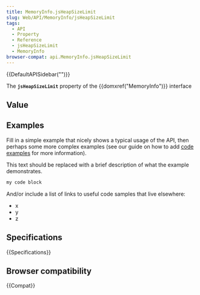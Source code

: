 ```yaml
---
title: MemoryInfo.jsHeapSizeLimit
slug: Web/API/MemoryInfo/jsHeapSizeLimit
tags:
  - API
  - Property
  - Reference
  - jsHeapSizeLimit
  - MemoryInfo
browser-compat: api.MemoryInfo.jsHeapSizeLimit
---
```

{{DefaultAPISidebar("")}}

The **`jsHeapSizeLimit`** property of the {{domxref("MemoryInfo")}} interface 

## Value



## Examples

Fill in a simple example that nicely shows a typical usage of the API, then perhaps some more complex examples (see our guide on how to add [code examples](/en-US/docs/MDN/Contribute/Structures/Code_examples) for more information).

This text should be replaced with a brief description of what the example demonstrates.

```js
my code block
```

And/or include a list of links to useful code samples that live elsewhere:

*   x
*   y
*   z

## Specifications

{{Specifications}}

## Browser compatibility

{{Compat}}



